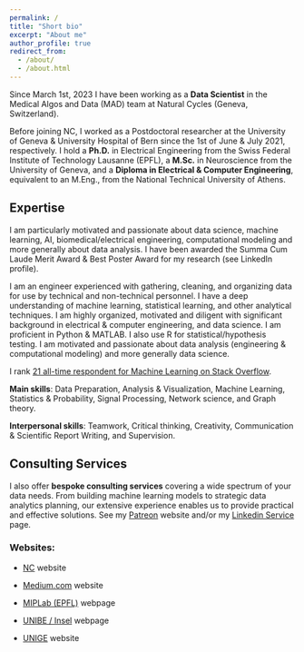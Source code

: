 ```yaml
---
permalink: /
title: "Short bio"
excerpt: "About me"
author_profile: true
redirect_from: 
  - /about/
  - /about.html
---
```


<meta name="google-site-verification" content="-KXtUwKiZPbH6QKiAJTOFGx7X1oFTnGS4dZLv7eq3Xg" />


Since March 1st, 2023 I have been working as a **Data Scientist** in the Medical Algos and Data (MAD) team at Natural Cycles (Geneva, Switzerland).

Before joining NC, I worked as a Postdoctoral researcher at the University of Geneva & University Hospital of Bern since the 1st of June & July 2021, respectively. I hold a **Ph.D.** in Electrical Engineering from the Swiss Federal Institute of Technology Lausanne (EPFL), a **M.Sc.** in Neuroscience from the University of Geneva, and a **Diploma in Electrical & Computer Engineering**, equivalent to an M.Eng., from the National Technical University of Athens.

## Expertise

I am particularly motivated and passionate about data science, machine learning, AI, biomedical/electrical engineering, computational modeling and more generally about data analysis. I have been awarded the Summa Cum Laude Merit Award & Best Poster Award for my research (see LinkedIn profile).

I am an engineer experienced with gathering, cleaning, and organizing data for use by technical and non-technical personnel. I have a deep understanding of machine learning, statistical learning, and other analytical techniques. I am highly organized, motivated and diligent with significant background in electrical & computer engineering, and data science. I am proficient in Python & MATLAB. I also use R for statistical/hypothesis testing. I am motivated and passionate about data analysis (engineering & computational modeling) and more generally data science.

I rank [21 all-time respondent for Machine Learning on Stack Overflow](https://stackoverflow.com/tags/machine-learning/topusers).


**Main skills**: Data Preparation, Analysis & Visualization, Machine Learning, Statistics & Probability, Signal Processing, Network science, and Graph theory.

**Interpersonal skills**: Teamwork, Critical thinking, Creativity, Communication & Scientific Report Writing, and Supervision.

## Consulting Services

I also offer **bespoke consulting services** covering a wide spectrum of your data needs. From building machine learning models to strategic data analytics planning, our extensive experience enables us to provide practical and effective solutions. See my [Patreon](https://www.patreon.com/TheDataScienceHub/) website and/or my [Linkedin Service](https://www.linkedin.com/services/page/4550aa31b590638233) page.

### Websites:

- [NC](https://career.naturalcycles.com/people/1714048-serafeim-loukas) website

- [Medium.com](https://medium.com/@seralouk) website

- [MIPLab (EPFL)](https://miplab.epfl.ch/index.php/people/loukas) webpage

- [UNIBE / Insel](https://www.neuroscience.unibe.ch/research/research_groups/functional_neurological_disorder_fnd_research_group/) webpage

- [UNIGE](https://www.unige.ch/medecine/petri/fr/groupes-de-recherche/184huppi/membres-du-groupe/serafeim-loukas/) website


